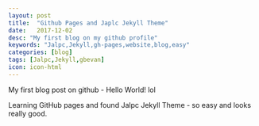 ```yaml
---
layout: post
title:  "Github Pages and Japlc Jekyll Theme"
date:   2017-12-02
desc: "My first blog on my github profile"
keywords: "Jalpc,Jekyll,gh-pages,website,blog,easy"
categories: [blog]
tags: [Jalpc,Jekyll,gbevan]
icon: icon-html
---
```


My first blog post on github -  Hello World! lol

Learning GitHub pages and found Jalpc Jekyll Theme - so easy and looks really good.

